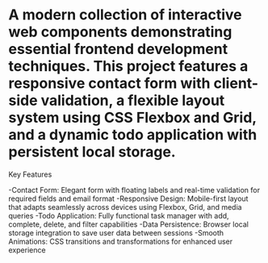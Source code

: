 # A modern collection of interactive web components demonstrating essential frontend development techniques. This project features a responsive contact form with client-side validation, a flexible layout system using CSS Flexbox and Grid, and a dynamic todo application with persistent local storage.

 Key Features

 -Contact Form: Elegant form with floating labels and real-time validation for required fields and email format
 -Responsive Design: Mobile-first layout that adapts seamlessly across devices using Flexbox, Grid, and media queries
 -Todo Application: Fully functional task manager with add, complete, delete, and filter capabilities
 -Data Persistence: Browser local storage integration to save user data between sessions
 -Smooth Animations: CSS transitions and transformations for enhanced user experience
